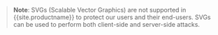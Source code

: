 > **Note**: SVGs (Scalable Vector Graphics) are not supported in {{site.productname}} to protect our users and their end-users. SVGs can be used to perform both client-side and server-side attacks.
